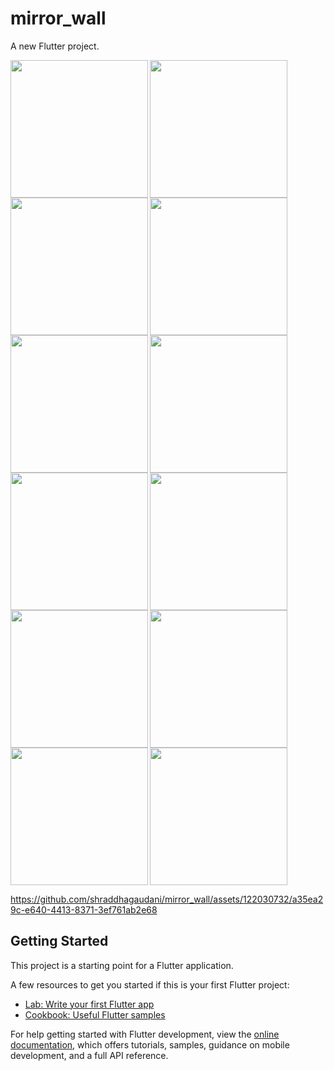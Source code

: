# mirror_wall

A new Flutter project.





<img align="left" src="https://user-images.githubusercontent.com/122030732/237015002-86ae3dcf-3c95-4a74-8ef5-dcd902dc14a5.png" width="220px">
<img align="left" src="https://user-images.githubusercontent.com/122030732/237015492-b8e73281-4073-4096-9140-c28f21f8525c.png" width="220px">
<img src="https://user-images.githubusercontent.com/122030732/237018284-8a4463c8-c999-4241-b765-8530ac73ed9f.png" width="220px">

<img align="left" src="https://user-images.githubusercontent.com/122030732/237017807-9e274a83-a505-4d6e-8240-ba3b03e53e39.png" width="220px">
<img align="left" src="https://user-images.githubusercontent.com/122030732/237018534-543864a7-af47-4eaa-b99e-12fbdb6cee56.png" width="220px">
<img src="https://user-images.githubusercontent.com/122030732/237018735-2894c81b-b085-492d-863b-fe97ef425614.png" width="220px">

<img align="left" src="https://user-images.githubusercontent.com/122030732/237019112-14c4bf40-3068-4445-a2f4-8ee1073b60dd.png" width="220px">
<img align="left" src="https://user-images.githubusercontent.com/122030732/237019535-62b8b216-b5b9-4541-8272-ea98053475f0.png" width="220px">
<img src="https://user-images.githubusercontent.com/122030732/237019710-85bfe2e1-56d6-43a6-9384-0a7429f75a71.png" width="220px">

<img align="left" src="https://user-images.githubusercontent.com/122030732/237020233-53a13c39-42f0-45c9-9284-566ab16b12a7.png" width="220px">
<img align="left" src="https://user-images.githubusercontent.com/122030732/237020743-f7299b82-8df3-455e-a2fb-56545a079869.png" width="220px">
<img src="https://user-images.githubusercontent.com/122030732/237021066-27925237-ee1a-48af-bdc9-169293601915.png" width="220px">



https://github.com/shraddhagaudani/mirror_wall/assets/122030732/a35ea29c-e640-4413-8371-3ef761ab2e68

## Getting Started

This project is a starting point for a Flutter application.

A few resources to get you started if this is your first Flutter project:

- [Lab: Write your first Flutter app](https://docs.flutter.dev/get-started/codelab)
- [Cookbook: Useful Flutter samples](https://docs.flutter.dev/cookbook)

For help getting started with Flutter development, view the
[online documentation](https://docs.flutter.dev/), which offers tutorials,
samples, guidance on mobile development, and a full API reference.
